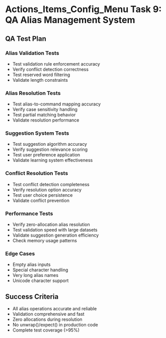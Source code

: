# Actions_Items_Config_Menu Task 9: QA Alias Management System

## QA Test Plan

### Alias Validation Tests
- Test validation rule enforcement accuracy
- Verify conflict detection correctness
- Test reserved word filtering
- Validate length constraints

### Alias Resolution Tests
- Test alias-to-command mapping accuracy
- Verify case sensitivity handling
- Test partial matching behavior
- Validate resolution performance

### Suggestion System Tests
- Test suggestion algorithm accuracy
- Verify suggestion relevance scoring
- Test user preference application
- Validate learning system effectiveness

### Conflict Resolution Tests
- Test conflict detection completeness
- Verify resolution option accuracy
- Test user choice persistence
- Validate conflict prevention

### Performance Tests
- Verify zero-allocation alias resolution
- Test validation speed with large datasets
- Validate suggestion generation efficiency
- Check memory usage patterns

### Edge Cases
- Empty alias inputs
- Special character handling
- Very long alias names
- Unicode character support

## Success Criteria
- All alias operations accurate and reliable
- Validation comprehensive and fast
- Zero allocations during resolution
- No unwrap()/expect() in production code
- Complete test coverage (>95%)
